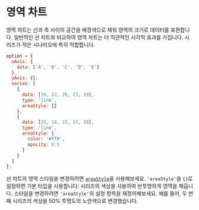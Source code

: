# 영역 차트

영역 차트는 선과 축 사이의 공간을 배경색으로 채워 영역의 크기로 데이터를 표현합니다. 일반적인 선 차트와 비교하여 영역 차트는 더 직관적인 시각적 효과를 가집니다. 시리즈가 적은 시나리오에 특히 적합합니다.

```js live
option = {
  xAxis: {
    data: ['A', 'B', 'C', 'D', 'E']
  },
  yAxis: {},
  series: [
    {
      data: [10, 22, 28, 23, 19],
      type: 'line',
      areaStyle: {}
    },
    {
      data: [25, 14, 23, 35, 10],
      type: 'line',
      areaStyle: {
        color: '#ff0',
        opacity: 0.5
      }
    }
  ]
};
```

선 차트의 영역 스타일을 변경하려면 [`areaStyle`](${optionPath}series-line.areaStyle)을 사용해보세요. `'areaStyle'`을 `{}`로 설정하면 기본 타입을 사용합니다: 시리즈의 색상을 사용하여 반투명하게 영역을 채웁니다. 스타일을 변경하려면 `'areaStyle'`의 설정 항목을 재정의해보세요. 예를 들어, 두 번째 시리즈의 색상을 50% 투명도의 노란색으로 변경했습니다.
